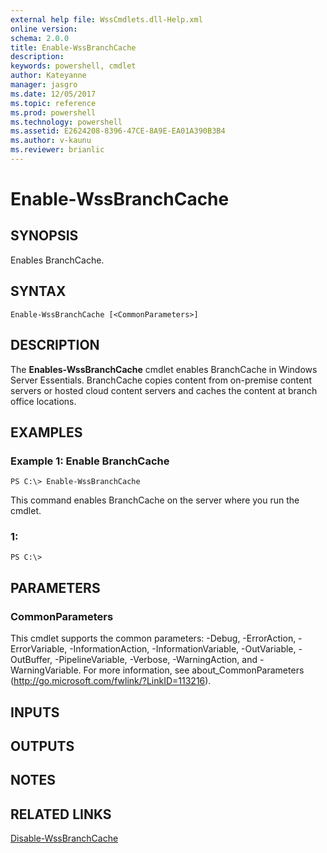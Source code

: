 ```yaml
---
external help file: WssCmdlets.dll-Help.xml
online version: 
schema: 2.0.0
title: Enable-WssBranchCache
description: 
keywords: powershell, cmdlet
author: Kateyanne
manager: jasgro
ms.date: 12/05/2017
ms.topic: reference
ms.prod: powershell
ms.technology: powershell
ms.assetid: E2624208-8396-47CE-8A9E-EA01A390B3B4
ms.author: v-kaunu
ms.reviewer: brianlic
---
```


# Enable-WssBranchCache

## SYNOPSIS
Enables BranchCache.

## SYNTAX

```
Enable-WssBranchCache [<CommonParameters>]
```

## DESCRIPTION
The **Enables-WssBranchCache** cmdlet enables BranchCache in Windows Server Essentials.
BranchCache copies content from on-premise content servers or hosted cloud content servers and caches the content at branch office locations.

## EXAMPLES

### Example 1: Enable BranchCache
```
PS C:\> Enable-WssBranchCache
```

This command enables BranchCache on the server where you run the cmdlet.

### 1:
```
PS C:\>
```

## PARAMETERS

### CommonParameters
This cmdlet supports the common parameters: -Debug, -ErrorAction, -ErrorVariable, -InformationAction, -InformationVariable, -OutVariable, -OutBuffer, -PipelineVariable, -Verbose, -WarningAction, and -WarningVariable. For more information, see about_CommonParameters (http://go.microsoft.com/fwlink/?LinkID=113216).

## INPUTS

## OUTPUTS

## NOTES

## RELATED LINKS

[Disable-WssBranchCache](./Disable-WssBranchCache.md)

